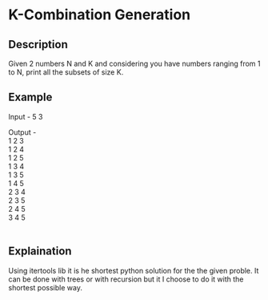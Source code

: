 <h1>K-Combination Generation</h1>
<h2>Description</h2>

Given 2 numbers N and K and considering you have numbers ranging from 1 to N, print all the subsets of size K.
<br>
<h2>Example</h2>

Input -
5 3

Output -<br>
1 2 3 <br>
1 2 4<br>
1 2 5<br>
1 3 4<br>
1 3 5<br>
1 4 5<br>
2 3 4<br>
2 3 5<br>
2 4 5<br>
3 4 5<br>
<br>
<h2>Explaination</h2>

Using itertools lib it is he shortest python solution for the the given proble. It can be done with trees or with recursion but it I choose to do it with the shortest possible way.
